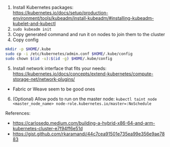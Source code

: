 1. Install Kubernetes packages: https://kubernetes.io/docs/setup/production-environment/tools/kubeadm/install-kubeadm/#installing-kubeadm-kubelet-and-kubectl
2. `sudo kubeadm init`
3. Copy generated command and run it on nodes to join them to the cluster
4. Copy config

```bash
mkdir -p $HOME/.kube
sudo cp -i /etc/kubernetes/admin.conf $HOME/.kube/config
sudo chown $(id -u):$(id -g) $HOME/.kube/config
```

5. Install network interface that fits your needs: https://kubernetes.io/docs/concepts/extend-kubernetes/compute-storage-net/network-plugins/

- Fabric or Weave seem to be good ones

6. (Optional) Allow pods to run on the master node: `kubectl taint node <master_node_name> node-role.kubernetes.io/master=:NoSchedule`

References:

- https://carlosedp.medium.com/building-a-hybrid-x86-64-and-arm-kubernetes-cluster-e7f94ff6e51d
- https://gist.github.com/rkaramandi/44c7cea91501e735ea99e356e9ae7883
